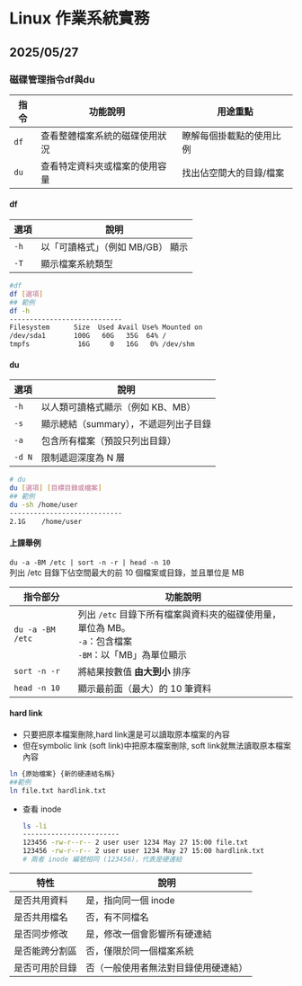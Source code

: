 # Linux 作業系統實務 

## 2025/05/27
### 磁碟管理指令df與du
| 指令   | 功能說明            | 用途重點         |
| ---- | --------------- | ------------ |
| `df` | 查看整體檔案系統的磁碟使用狀況 | 瞭解每個掛載點的使用比例 |
| `du` | 查看特定資料夾或檔案的使用容量 | 找出佔空間大的目錄/檔案 |
#### df
| 選項   | 說明                   |
| ---- | -------------------- |
| `-h` | 以「可讀格式」（例如 MB/GB） 顯示 |
| `-T` | 顯示檔案系統類型             |

```bash 
#df
df [選項]
## 範例
df -h
----------------------------
Filesystem      Size  Used Avail Use% Mounted on
/dev/sda1       100G   60G   35G  64% /
tmpfs            16G     0   16G   0% /dev/shm
```
#### du 
| 選項     | 說明                     |
| ------ | ---------------------- |
| `-h`   | 以人類可讀格式顯示（例如 KB、MB）    |
| `-s`   | 顯示總結（summary），不遞迴列出子目錄 |
| `-a`   | 包含所有檔案（預設只列出目錄）        |
| `-d N` | 限制遞迴深度為 N 層            |


```bash 
# du 
du [選項] [目標目錄或檔案]
## 範例
du -sh /home/user
----------------------------
2.1G    /home/user
```
#### 上課舉例 
`du -a -BM /etc | sort -n -r | head -n 10`  
列出 /etc 目錄下佔空間最大的前 10 個檔案或目錄，並且單位是 MB

| 指令部分             | 功能說明                                                                   |
| ---------------- | ---------------------------------------------------------------------- |
| `du -a -BM /etc` | 列出 `/etc` 目錄下所有檔案與資料夾的磁碟使用量，單位為 MB。<br> `-a`：包含檔案<br> `-BM`：以「MB」為單位顯示 |
| `sort -n -r`     | 將結果按數值 **由大到小** 排序                                                     |
| `head -n 10`     | 顯示最前面（最大）的 10 筆資料                                                      |

#### hard link
- 只要把原本檔案刪除,hard link還是可以讀取原本檔案的內容
- 但在symbolic link (soft link)中把原本檔案刪除, soft link就無法讀取原本檔案內容
``` bash
ln {原始檔案} {新的硬連結名稱}
##範例
ln file.txt hardlink.txt
```
- 查看 inode
  ``` bash
  ls -li
  ------------------------
  123456 -rw-r--r-- 2 user user 1234 May 27 15:00 file.txt
  123456 -rw-r--r-- 2 user user 1234 May 27 15:00 hardlink.txt
  # 兩者 inode 編號相同 (123456)，代表是硬連結  
  ```

| 特性      | 說明                   |
| ------- | -------------------- |
| 是否共用資料  | 是，指向同一個 inode      |
| 是否共用檔名  | 否，有不同檔名            |
| 是否同步修改  | 是，修改一個會影響所有硬連結     |
| 是否能跨分割區 | 否，僅限於同一個檔案系統       |
| 是否可用於目錄 | 否（一般使用者無法對目錄使用硬連結） |
